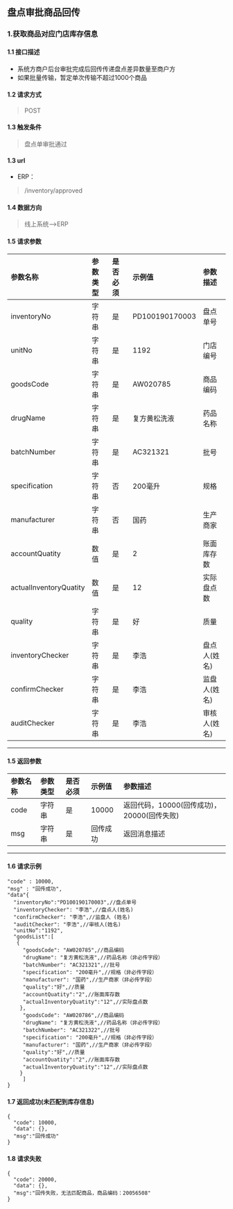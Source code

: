 ## 盘点审批商品回传
### 1.获取商品对应门店库存信息
#### 1.1 接口描述
* 系统方商户后台审批完成后回传传递盘点差异数量至商户方
* 如果批量传输，暂定单次传输不超过1000个商品
#### 1.2 请求方式
> POST
#### 1.3 触发条件
> 盘点单审批通过
#### 1.3 url
* ERP：
> /inventory/approved
#### 1.4 数据方向
> 线上系统-->ERP
#### 1.5 请求参数
| 参数名称 | 参数类型 | 是否必须 | 示例值 | 参数描述  |
| :---         |     :---      |     :--- | :--- | :--- |
| inventoryNo   | 字符串     | 是    | PD100190170003    | 盘点单号 |
| unitNo   | 字符串    | 是    | 1192    | 门店编号 |
| goodsCode   | 字符串    | 是    | AW020785    | 商品编码 |
| drugName   | 字符串    | 是    | 复方黄松洗液    | 药品名称 |
| batchNumber   | 字符串    | 是    | AC321321    | 批号 |
| specification   | 字符串    | 否    | 200毫升    | 规格 |
| manufacturer   | 字符串    | 否    | 国药    | 生产商家 |
| accountQuatity   | 数值    | 是    | 2   | 账面库存数 |
| actualInventoryQuatity   | 数值    | 是    | 12    | 实际盘点数 |
| quality   | 字符串    | 是    | 好    | 质量 |
| inventoryChecker   | 字符串    | 是    | 李浩    | 盘点人(姓名) |
| confirmChecker   | 字符串    | 是    | 李浩    | 监盘人(姓名) |
| auditChecker   | 字符串    | 是    | 李浩   | 审核人(姓名) |
--------------------- 
#### 1.5 返回参数
| 参数名称 | 参数类型 | 是否必须 | 示例值 | 参数描述  |
| :---         |     :---      |     :--- | :--- | :--- |
| code   | 字符串     | 是    | 10000    | 返回代码，10000(回传成功)，20000(回传失败) |
| msg   | 字符串    | 是    | 回传成功    | 返回消息描述 |
--------------------- 
#### 1.6 请求示例
 ``` 
 "code" : 10000,
 "msg" : "回传成功",
 "data"{
   "inventoryNo":"PD100190170003",//盘点单号
   "inventoryChecker": "李浩",//盘点人(姓名)
   "confirmChecker": "李浩",//监盘人 (姓名)
   "auditChecker": "李浩",//审核人(姓名)
   "unitNo“:"1192",
   "goodsList":[
	{
	  "goodsCode": "AW020785",//商品编码
	  "drugName": "复方黄松洗液",//药品名称（非必传字段）
	  "batchNumber": "AC321321",//批号
	  "specification": "200毫升",//规格（非必传字段）
	  "manufacturer": "国药",//生产商家（非必传字段）
	  "quality":"好",//质量
	  "accountQuatity":"2",//账面库存数
	  "actualInventoryQuatity":"12",//实际盘点数
	 },
	  "goodsCode": "AW020786",//商品编码
	  "drugName": "复方黄松洗液",//药品名称（非必传字段）
	  "batchNumber": "AC321322",//批号
	  "specification": "200毫升",//规格（非必传字段）
	  "manufacturer": "国药",//生产商家（非必传字段）
	  "quality":"好",//质量
	  "accountQuatity":"2",//账面库存数
	  "actualInventoryQuatity":"12",//实际盘点数
	 }
      ]
 }
```
#### 1.7 返回成功(未匹配到库存信息)
```
{
  "code": 10000,
  "data": {},
  "msg":"回传成功"
}
```
#### 1.8 请求失败
```
{
  "code": 20000,
  "data": {},
  "msg":"回传失败，无法匹配商品，商品编码：20056508"
}
```

